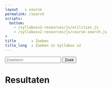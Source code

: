 ```yaml
---
layout   : course
permalink: /search
scripts:
  bottom:
    - /syllabusv2-resources/js/utilities.js
    - /syllabusv2-resources/js/course.search.js
#
title       : Zoeken
title_long  : Zoeken in Syllabus v2
---
```



<form id="frm-search-inpage" class="searchform" action="{{ 'search' | relative_url }}" method="get">
  <label for="search-query-inpage"><i class="icon-search-1"></i>
  <input type="text" id="search-query-inpage" name="search-query" placeholder="Zoekterm">
  </label>
  <input type="submit" class="button-primary" value="Zoek">
</form>

<h1>Resultaten</h1>

<div class="search-results" id="search-results"></div>